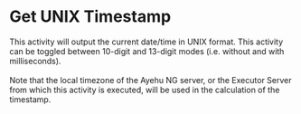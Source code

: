 <h1>Get UNIX Timestamp</h1>
This activity will output the current date/time in UNIX format.  This activity can be toggled between 10-digit and 13-digit modes (i.e. without and with milliseconds).
<br><br>
Note that the local timezone of the Ayehu NG server, or the Executor Server from which this activity is executed, will be used in the calculation of the timestamp.
